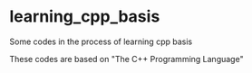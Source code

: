 # learning_cpp_basis

Some codes in the process of learning cpp basis

These codes are based on "The C++ Programming Language"

